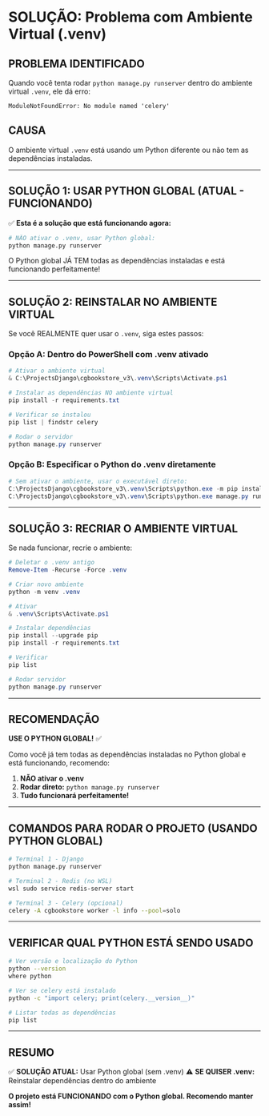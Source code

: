 # SOLUÇÃO: Problema com Ambiente Virtual (.venv)

## PROBLEMA IDENTIFICADO

Quando você tenta rodar `python manage.py runserver` dentro do ambiente virtual `.venv`, ele dá erro:
```
ModuleNotFoundError: No module named 'celery'
```

## CAUSA

O ambiente virtual `.venv` está usando um Python diferente ou não tem as dependências instaladas.

---

## SOLUÇÃO 1: USAR PYTHON GLOBAL (ATUAL - FUNCIONANDO)

✅ **Esta é a solução que está funcionando agora:**

```bash
# NÃO ativar o .venv, usar Python global:
python manage.py runserver
```

O Python global JÁ TEM todas as dependências instaladas e está funcionando perfeitamente!

---

## SOLUÇÃO 2: REINSTALAR NO AMBIENTE VIRTUAL

Se você REALMENTE quer usar o `.venv`, siga estes passos:

### Opção A: Dentro do PowerShell com .venv ativado

```powershell
# Ativar o ambiente virtual
& C:\ProjectsDjango\cgbookstore_v3\.venv\Scripts\Activate.ps1

# Instalar as dependências NO ambiente virtual
pip install -r requirements.txt

# Verificar se instalou
pip list | findstr celery

# Rodar o servidor
python manage.py runserver
```

### Opção B: Especificar o Python do .venv diretamente

```powershell
# Sem ativar o ambiente, usar o executável direto:
C:\ProjectsDjango\cgbookstore_v3\.venv\Scripts\python.exe -m pip install -r requirements.txt
C:\ProjectsDjango\cgbookstore_v3\.venv\Scripts\python.exe manage.py runserver
```

---

## SOLUÇÃO 3: RECRIAR O AMBIENTE VIRTUAL

Se nada funcionar, recrie o ambiente:

```powershell
# Deletar o .venv antigo
Remove-Item -Recurse -Force .venv

# Criar novo ambiente
python -m venv .venv

# Ativar
& .venv\Scripts\Activate.ps1

# Instalar dependências
pip install --upgrade pip
pip install -r requirements.txt

# Verificar
pip list

# Rodar servidor
python manage.py runserver
```

---

## RECOMENDAÇÃO

**USE O PYTHON GLOBAL!** ✅

Como você já tem todas as dependências instaladas no Python global e está funcionando, recomendo:

1. **NÃO ativar o .venv**
2. **Rodar direto:** `python manage.py runserver`
3. **Tudo funcionará perfeitamente!**

---

## COMANDOS PARA RODAR O PROJETO (USANDO PYTHON GLOBAL)

```bash
# Terminal 1 - Django
python manage.py runserver

# Terminal 2 - Redis (no WSL)
wsl sudo service redis-server start

# Terminal 3 - Celery (opcional)
celery -A cgbookstore worker -l info --pool=solo
```

---

## VERIFICAR QUAL PYTHON ESTÁ SENDO USADO

```bash
# Ver versão e localização do Python
python --version
where python

# Ver se celery está instalado
python -c "import celery; print(celery.__version__)"

# Listar todas as dependências
pip list
```

---

## RESUMO

✅ **SOLUÇÃO ATUAL:** Usar Python global (sem .venv)
⚠️ **SE QUISER .venv:** Reinstalar dependências dentro do ambiente

**O projeto está FUNCIONANDO com o Python global. Recomendo manter assim!**

